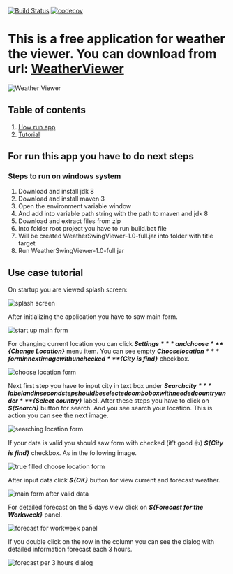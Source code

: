 [![Build Status](https://travis-ci.org/WeDism/WeatherSwingViewer.svg?branch=master)](https://travis-ci.org/WeDism/WeatherSwingViewer) 
[![codecov](https://codecov.io/gh/WeDism/WeatherSwingViewer/branch/master/graph/badge.svg)](https://codecov.io/gh/WeDism/WeatherSwingViewer)

# This is a free application for weather the viewer. You can download from url: [WeatherViewer](https://github.com/WeDism/WeatherSwingViewer/releases)
![Weather Viewer](/src/main/resources/images/PartlyCloudy.png)

## Table of contents
1. [How run app](#steps-to-run-on-windows-system)
1. [Tutorial](#use-case-tutorial)

## For run this app you have to do next steps
### Steps to run on windows system
1. Download and install jdk 8
1. Download and install maven 3
1. Open the environment variable window
1. And add into variable path string with the path to maven and jdk 8
1. Download and extract files from zip
1. Into folder root project you have to run build.bat file
1. Will be created WeatherSwingViewer-1.0-full.jar into folder with title target
1. Run WeatherSwingViewer-1.0-full.jar

## Use case tutorial
On startup you are viewed splash screen:

![splash screen](/src/main/resources/gifs/loading.gif)

After initializing the application you have to saw main form. 

![start up main form](/readme_images/startup_main_form.png)

For changing current location you can click ***${Settings}*** and choose ***${Change Location}*** menu item. 
You can see empty ***${Choose location}*** form in next image with unchecked ***${City is find}*** checkbox.

![choose location form](/readme_images/empty_choose_location_form.png)

Next first step you have to input city in text box under ***${Search city}*** label and in  second step should be selected
combobox with needed country under ***${Select country}*** label. 
After these steps you have to click on ***${Search}*** button for search. And you see search your location. 
This is action you can see the next image.

![searching location form](/readme_images/searching_choose_location_form.png)

If your data is valid you should saw form with checked (it't good 👍) ***${City is find}*** checkbox. As in the following image.

![true filled choose location form](/readme_images/true_filled_choose_location_form.png)

After input data click ***${OK}*** button for view current and forecast weather.

![main form after valid data](/readme_images/main_form_after_valid_data.png)

For detailed forecast on the 5 days view click on ***${Forecast for the Workweek}*** panel.

![forecast for workweek panel](/readme_images/forecast_for_workweek_panel.png)

If you double click on the row in the column you can see the dialog with detailed information forecast each 3 hours.

![forecast per 3 hours dialog](/readme_images/forecast_per_3_hour_dialog.png)